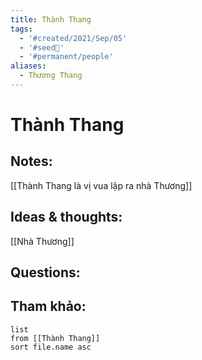 ```yaml
---
title: Thành Thang
tags:
  - '#created/2021/Sep/05'
  - '#seed🥜'
  - '#permanent/people'
aliases:
  - Thương Thang
---
```

# Thành Thang

## Notes:
[[Thành Thang là vị vua lập ra nhà Thương]]

## Ideas & thoughts:
[[Nhà Thương]]
## Questions:


## Tham khảo:
```dataview
list
from [[Thành Thang]]
sort file.name asc
```
